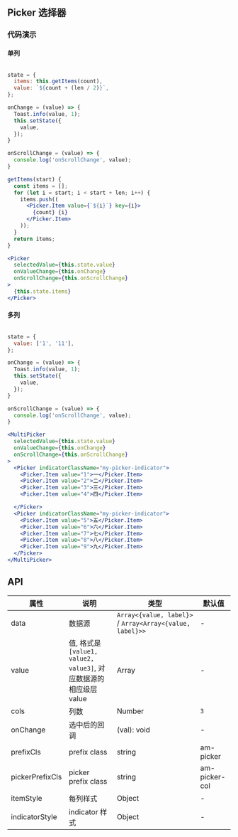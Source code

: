## Picker 选择器

### 代码演示

#### 单列
```jsx

state = {
  items: this.getItems(count),
  value: `${count + (len / 2)}`,
};

onChange = (value) => {
  Toast.info(value, 1);
  this.setState({
    value,
  });
}

onScrollChange = (value) => {
  console.log('onScrollChange', value);
}

getItems(start) {
  const items = [];
  for (let i = start; i < start + len; i++) {
    items.push((
      <Picker.Item value={`${i}`} key={i}>
        {count} {i}
      </Picker.Item>
    ));
  }
  return items;
}

<Picker
  selectedValue={this.state.value}
  onValueChange={this.onChange}
  onScrollChange={this.onScrollChange}
>
  {this.state.items}
</Picker>
```

#### 多列
```jsx

state = {
  value: ['1', '11'],
};

onChange = (value) => {
  Toast.info(value, 1);
  this.setState({
    value,
  });
}

onScrollChange = (value) => {
  console.log('onScrollChange', value);
}

<MultiPicker
  selectedValue={this.state.value}
  onValueChange={this.onChange}
  onScrollChange={this.onScrollChange}
>
  <Picker indicatorClassName="my-picker-indicator">
    <Picker.Item value="1">一</Picker.Item>
    <Picker.Item value="2">二</Picker.Item>
    <Picker.Item value="3">三</Picker.Item>
    <Picker.Item value="4">四</Picker.Item>

  </Picker>
  <Picker indicatorClassName="my-picker-indicator">
    <Picker.Item value="5">五</Picker.Item>
    <Picker.Item value="6">六</Picker.Item>
    <Picker.Item value="7">七</Picker.Item>
    <Picker.Item value="8">八</Picker.Item>
    <Picker.Item value="9">九</Picker.Item>
  </Picker>
</MultiPicker>

```


## API

属性 | 说明 | 类型 | 默认值
----|-----|------|------
| data  | 数据源     | `Array<{value, label}>` / `Array<Array<{value, label}>>` | -   |
| value  | 值, 格式是`[value1, value2, value3]`, 对应数据源的相应级层 value  | Array  | -   |
| cols     | 列数    | Number | `3` |
| onChange | 选中后的回调| (val): void      | -   |
| prefixCls    | prefix class         | string | am-picker     |
| pickerPrefixCls  | picker prefix class  | string | am-picker-col |
| itemStyle| 每列样式   | Object | -   |
| indicatorStyle  | indicator 样式  | Object | -  |
